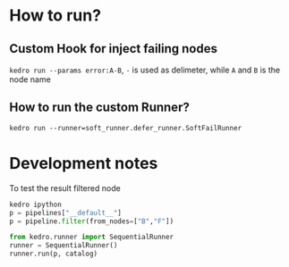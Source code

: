 # How to run?


## Custom Hook for inject failing nodes
`kedro run --params error:A-B`, `-` is used as delimeter, while `A` and `B` is the node name

## How to run the custom Runner?
`kedro run --runner=soft_runner.defer_runner.SoftFailRunner`


# Development notes
To test the result filtered node
```python
kedro ipython
p = pipelines["__default__"]
p = pipeline.filter(from_nodes=["B","F"])

from kedro.runner import SequentialRunner
runner = SequentialRunner()
runner.run(p, catalog)
```